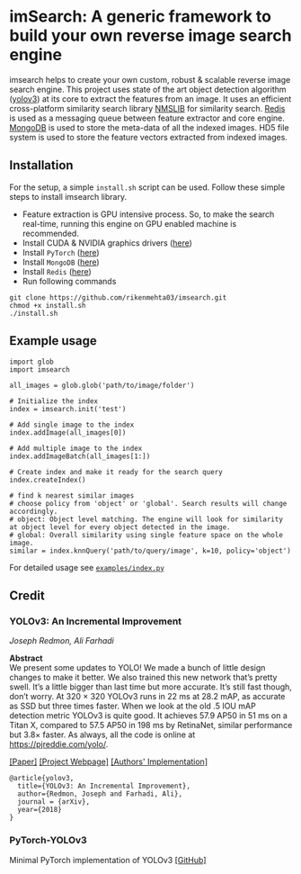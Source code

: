 # imSearch: A generic framework to build your own reverse image search engine

imsearch helps to create your own custom, robust & scalable reverse image search engine. This project uses state of the art object detection algorithm ([yolov3](https://pjreddie.com/darknet/yolo/)) at its core to extract the features from an image. It uses an efficient cross-platform similarity search library [NMSLIB](https://github.com/nmslib/nmslib) for similarity search. [Redis](https://redis.io/) is used as a messaging queue between feature extractor and core engine. [MongoDB](https://www.mongodb.com/) is used to store the meta-data of all the indexed images. HD5 file system is used to store the feature vectors extracted from indexed images. 

## Installation
For the setup, a simple `install.sh` script can be used.
Follow these simple steps to install imsearch library. 
- Feature extraction is GPU intensive process. So, to make the search real-time, running this engine on GPU enabled machine is recommended. 
- Install CUDA & NVIDIA graphics drivers ([here](https://medium.com/@taylordenouden/installing-tensorflow-gpu-on-ubuntu-18-04-89a142325138))
- Install `PyTorch` ([here](https://pytorch.org/get-started/locally/))
- Install `MongoDB` ([here](https://docs.mongodb.com/manual/tutorial/install-mongodb-on-ubuntu/))
- Install `Redis` ([here](https://www.digitalocean.com/community/tutorials/how-to-install-and-secure-redis-on-ubuntu-18-04))
- Run following commands 
```
git clone https://github.com/rikenmehta03/imsearch.git
chmod +x install.sh
./install.sh
```

## Example usage
```
import glob
import imsearch

all_images = glob.glob('path/to/image/folder')

# Initialize the index
index = imsearch.init('test')

# Add single image to the index
index.addImage(all_images[0]) 

# Add multiple image to the index
index.addImageBatch(all_images[1:])

# Create index and make it ready for the search query
index.createIndex() 

# find k nearest similar images
# choose policy from 'object' or 'global'. Search results will change accordingly.
# object: Object level matching. The engine will look for similarity at object level for every object detected in the image.
# global: Overall similarity using single feature space on the whole image. 
similar = index.knnQuery('path/to/query/image', k=10, policy='object')
```
For detailed usage see [`examples/index.py`](examples/index.py)
## Credit

### YOLOv3: An Incremental Improvement
_Joseph Redmon, Ali Farhadi_ <br>

**Abstract** <br>
We present some updates to YOLO! We made a bunch
of little design changes to make it better. We also trained
this new network that’s pretty swell. It’s a little bigger than
last time but more accurate. It’s still fast though, don’t
worry. At 320 × 320 YOLOv3 runs in 22 ms at 28.2 mAP,
as accurate as SSD but three times faster. When we look
at the old .5 IOU mAP detection metric YOLOv3 is quite
good. It achieves 57.9 AP50 in 51 ms on a Titan X, compared
to 57.5 AP50 in 198 ms by RetinaNet, similar performance
but 3.8× faster. As always, all the code is online at
https://pjreddie.com/yolo/.

[[Paper]](https://pjreddie.com/media/files/papers/YOLOv3.pdf) [[Project Webpage]](https://pjreddie.com/darknet/yolo/) [[Authors' Implementation]](https://github.com/pjreddie/darknet)

```
@article{yolov3,
  title={YOLOv3: An Incremental Improvement},
  author={Redmon, Joseph and Farhadi, Ali},
  journal = {arXiv},
  year={2018}
}
```

### PyTorch-YOLOv3
Minimal PyTorch implementation of YOLOv3 [[GitHub]](https://github.com/eriklindernoren/PyTorch-YOLOv3)